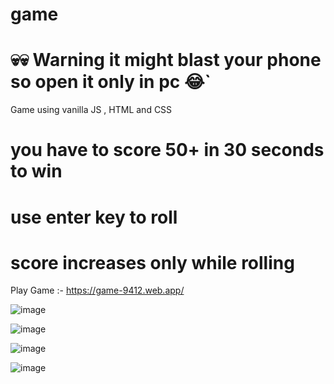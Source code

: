 # game 
# 💀💀 Warning it might blast your phone so open it only in pc 😂`
 Game using vanilla JS , HTML and CSS 

# you have to score 50+ in 30 seconds to win 



# use enter  key to roll 
# score increases only while rolling 

Play Game :- https://game-9412.web.app/


![image](https://user-images.githubusercontent.com/59526404/197986268-1a70cff4-5b79-4022-8f53-70fd7b8d0bb0.png)



![image](https://user-images.githubusercontent.com/59526404/197988323-a8f795e8-1731-45cf-93b5-c3345a33217a.png)





![image](https://user-images.githubusercontent.com/59526404/197985442-7363dfcc-ba9c-4885-8011-e73c7b5a3887.png)



![image](https://user-images.githubusercontent.com/59526404/197985462-fe2908f8-05ea-4909-9dd4-852d7c0e0b24.png)

